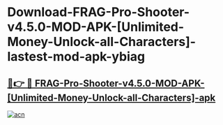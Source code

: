 # Download-FRAG-Pro-Shooter-v4.5.0-MOD-APK-[Unlimited-Money-Unlock-all-Characters]-lastest-mod-apk-ybiag

<h2><a href="https://apkcomod.com?title=FRAG-Pro-Shooter-v4.5.0-MOD-APK-[Unlimited-Money-Unlock-all-Characters]">🔗👉 🔴 FRAG-Pro-Shooter-v4.5.0-MOD-APK-[Unlimited-Money-Unlock-all-Characters]-apk </a></h2>

[![acn](https://github.com/user-attachments/assets/0f9c940e-d8b0-45ae-aac7-cd30a18b3e1c)](https://apkcomod.com?title=FRAG-Pro-Shooter-v4.5.0-MOD-APK-[Unlimited-Money-Unlock-all-Characters])
